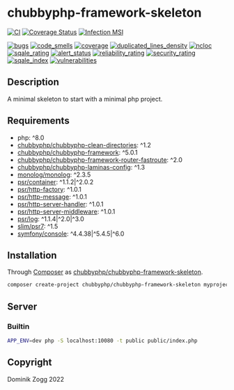 # chubbyphp-framework-skeleton

[![CI](https://github.com/chubbyphp/chubbyphp-framework-skeleton/workflows/CI/badge.svg?branch=master)](https://github.com/chubbyphp/chubbyphp-framework-skeleton/actions?query=workflow%3ACI)
[![Coverage Status](https://coveralls.io/repos/github/chubbyphp/chubbyphp-framework-skeleton/badge.svg?branch=master)](https://coveralls.io/github/chubbyphp/chubbyphp-framework-skeleton?branch=master)
[![Infection MSI](https://badge.stryker-mutator.io/github.com/chubbyphp/chubbyphp-framework-skeleton/master)](https://dashboard.stryker-mutator.io/reports/github.com/chubbyphp/chubbyphp-framework-skeleton/master)

[![bugs](https://sonarcloud.io/api/project_badges/measure?project=chubbyphp_chubbyphp-framework-skeleton&metric=bugs)](https://sonarcloud.io/dashboard?id=chubbyphp_chubbyphp-framework-skeleton)
[![code_smells](https://sonarcloud.io/api/project_badges/measure?project=chubbyphp_chubbyphp-framework-skeleton&metric=code_smells)](https://sonarcloud.io/dashboard?id=chubbyphp_chubbyphp-framework-skeleton)
[![coverage](https://sonarcloud.io/api/project_badges/measure?project=chubbyphp_chubbyphp-framework-skeleton&metric=coverage)](https://sonarcloud.io/dashboard?id=chubbyphp_chubbyphp-framework-skeleton)
[![duplicated_lines_density](https://sonarcloud.io/api/project_badges/measure?project=chubbyphp_chubbyphp-framework-skeleton&metric=duplicated_lines_density)](https://sonarcloud.io/dashboard?id=chubbyphp_chubbyphp-framework-skeleton)
[![ncloc](https://sonarcloud.io/api/project_badges/measure?project=chubbyphp_chubbyphp-framework-skeleton&metric=ncloc)](https://sonarcloud.io/dashboard?id=chubbyphp_chubbyphp-framework-skeleton)
[![sqale_rating](https://sonarcloud.io/api/project_badges/measure?project=chubbyphp_chubbyphp-framework-skeleton&metric=sqale_rating)](https://sonarcloud.io/dashboard?id=chubbyphp_chubbyphp-framework-skeleton)
[![alert_status](https://sonarcloud.io/api/project_badges/measure?project=chubbyphp_chubbyphp-framework-skeleton&metric=alert_status)](https://sonarcloud.io/dashboard?id=chubbyphp_chubbyphp-framework-skeleton)
[![reliability_rating](https://sonarcloud.io/api/project_badges/measure?project=chubbyphp_chubbyphp-framework-skeleton&metric=reliability_rating)](https://sonarcloud.io/dashboard?id=chubbyphp_chubbyphp-framework-skeleton)
[![security_rating](https://sonarcloud.io/api/project_badges/measure?project=chubbyphp_chubbyphp-framework-skeleton&metric=security_rating)](https://sonarcloud.io/dashboard?id=chubbyphp_chubbyphp-framework-skeleton)
[![sqale_index](https://sonarcloud.io/api/project_badges/measure?project=chubbyphp_chubbyphp-framework-skeleton&metric=sqale_index)](https://sonarcloud.io/dashboard?id=chubbyphp_chubbyphp-framework-skeleton)
[![vulnerabilities](https://sonarcloud.io/api/project_badges/measure?project=chubbyphp_chubbyphp-framework-skeleton&metric=vulnerabilities)](https://sonarcloud.io/dashboard?id=chubbyphp_chubbyphp-framework-skeleton)

## Description

A minimal skeleton to start with a minimal php project.

## Requirements

 * php: ^8.0
 * [chubbyphp/chubbyphp-clean-directories][20]: ^1.2
 * [chubbyphp/chubbyphp-framework][21]: ^5.0.1
 * [chubbyphp/chubbyphp-framework-router-fastroute][22]: ^2.0
 * [chubbyphp/chubbyphp-laminas-config][23]: ^1.3
 * [monolog/monolog][24]: ^2.3.5
 * [psr/container][25]: ^1.1.2|^2.0.2
 * [psr/http-factory][26]: ^1.0.1
 * [psr/http-message][27]: ^1.0.1
 * [psr/http-server-handler][28]: ^1.0.1
 * [psr/http-server-middleware][29]: ^1.0.1
 * [psr/log][30]: ^1.1.4|^2.0|^3.0
 * [slim/psr7][31]: ^1.5
 * [symfony/console][32]: ^4.4.38|^5.4.5|^6.0

## Installation

Through [Composer](http://getcomposer.org) as [chubbyphp/chubbyphp-framework-skeleton][10].

```bash
composer create-project chubbyphp/chubbyphp-framework-skeleton myproject "dev-master"
```

## Server

### Builtin

```bash
APP_ENV=dev php -S localhost:10080 -t public public/index.php
```

## Copyright

Dominik Zogg 2022

[10]: https://travis-ci.org/chubbyphp/chubbyphp-framework-skeleton

[20]: https://packagist.org/packages/chubbyphp/chubbyphp-clean-directories
[21]: https://packagist.org/packages/chubbyphp/chubbyphp-framework
[22]: https://packagist.org/packages/chubbyphp/chubbyphp-framework-router-fastroute
[23]: https://packagist.org/packages/chubbyphp/chubbyphp-laminas-config
[24]: https://packagist.org/packages/monolog/monolog
[25]: https://packagist.org/packages/psr/container
[26]: https://packagist.org/packages/psr/http-factory
[27]: https://packagist.org/packages/psr/http-message
[28]: https://packagist.org/packages/psr/http-server-handler
[29]: https://packagist.org/packages/psr/http-server-middleware
[30]: https://packagist.org/packages/psr/log
[31]: https://packagist.org/packages/slim/psr7
[32]: https://packagist.org/packages/symfony/console
